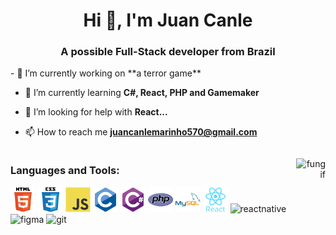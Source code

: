 <h1 align="center">Hi 👋, I'm Juan Canle</h1>
<h3 align="center">A possible Full-Stack developer from Brazil</h3>

<p align="left">
  - 🔭 I’m currently working on **a terror game**

  - 🌱 I’m currently learning **C#, React, PHP and Gamemaker**

  - 🤝 I’m looking for help with **React...**

  - 📫 How to reach me **juancanlemarinho570@gmail.com**
</p>

<div style="display: flex;">
  <div>
    <h3 align="left">Languages and Tools:</h3>
    <p align="left">
          <img src="https://raw.githubusercontent.com/devicons/devicon/master/icons/html5/html5-original-wordmark.svg" alt="html5" width="40" height="40"/>
          <img src="https://raw.githubusercontent.com/devicons/devicon/master/icons/css3/css3-original-wordmark.svg" alt="css3" width="40" height="40"/>
          <img src="https://raw.githubusercontent.com/devicons/devicon/master/icons/javascript/javascript-original.svg" alt="javascript" width="40" height="40"/>
          <img src="https://raw.githubusercontent.com/devicons/devicon/master/icons/c/c-original.svg" alt="c" width="40" height="40"/>
          <img src="https://raw.githubusercontent.com/devicons/devicon/master/icons/csharp/csharp-original.svg" alt="csharp" width="40" height="40"/>
          <img src="https://raw.githubusercontent.com/devicons/devicon/master/icons/php/php-original.svg" alt="php" width="40" height="40"/>
          <img src="https://raw.githubusercontent.com/devicons/devicon/master/icons/mysql/mysql-original-wordmark.svg" alt="mysql" width="40" height="40"/>
          <img src="https://raw.githubusercontent.com/devicons/devicon/master/icons/react/react-original-wordmark.svg" alt="react" width="40" height="40"/>
          <img src="https://reactnative.dev/img/header_logo.svg" alt="reactnative" width="40" height="40"/>
          <img src="https://www.vectorlogo.zone/logos/figma/figma-icon.svg" alt="figma" width="40" height="40"/>
          <img src="https://www.vectorlogo.zone/logos/git-scm/git-scm-icon.svg" alt="git" width="40" height="40"/>
    </p>
  </div>
  <div>
    <p align="right">
        <img src="https://media.giphy.com/media/Diym3aZO1dHzO/giphy.gif?cid=790b7611ybq2qprjoaeee139xknp7yv98w782oabpc2g8s8j&ep=v1_gifs_search&rid=giphy.gif&ct=g" alt="fungif" width="80" height="80"/>
    </p>
  </div>
</div>
